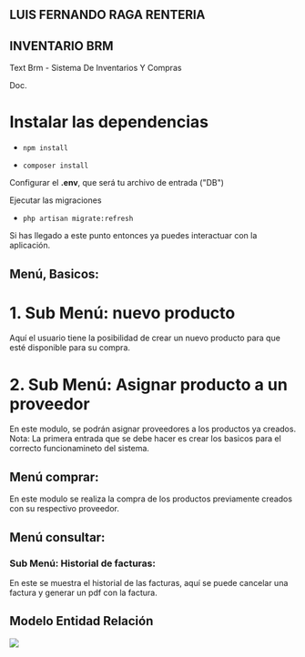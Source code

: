 ## LUIS FERNANDO RAGA RENTERIA

## INVENTARIO BRM
Text Brm - Sistema De Inventarios Y Compras

Doc.


# Instalar las dependencias
*     npm install
*     composer install

Configurar el <strong>.env</strong>, que será tu archivo de entrada ("DB")

Ejecutar las migraciones
*     php artisan migrate:refresh

Si has llegado a este punto entonces ya puedes interactuar con la aplicación.


## Menú, Basicos:
# 1. Sub Menú: nuevo producto 
Aquí el usuario tiene la posibilidad de crear un nuevo producto para que esté disponible para su compra.

# 2. Sub Menú: Asignar producto a un proveedor 
En este modulo, se podrán asignar proveedores a los productos ya creados.
Nota: La primera entrada que se debe hacer es crear los basicos para el correcto funcionamineto del sistema.

## Menú comprar:
En este modulo se realiza la compra de los productos previamente creados con su respectivo proveedor.

## Menú consultar:

### Sub Menú: Historial de facturas: 
En este se muestra el historial de las facturas, aquí se puede cancelar una factura y generar un pdf con la factura.


## Modelo Entidad Relación
![](https://doc-08-20-docs.googleusercontent.com/docs/securesc/ha0ro937gcuc7l7deffksulhg5h7mbp1/f9iab21c7hajh85gfatbnd2b760af613/1561780800000/12898407186122732109/*/1-NrziuhT0kaHqkQCK4BFyUE53jsWE0gX?e=view)



